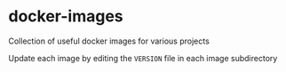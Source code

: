 # docker-images

Collection of useful docker images for various projects

Update each image by editing the `VERSION` file in each image subdirectory
